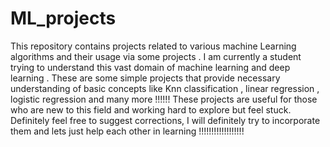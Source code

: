 # ML_projects
This repository contains projects related to various machine Learning algorithms and their usage via some projects .
I am currently a student trying to understand this vast domain of machine learning and deep learning . These are some simple projects that provide necessary understanding of basic concepts like Knn classification , linear regression , logistic regression and many more !!!!!!
These projects are useful for those who are new to this field and working hard to explore but feel stuck. 
Definitely feel free to suggest corrections, I will definitely try to incorporate them and lets just help each other in learning !!!!!!!!!!!!!!!!!!
